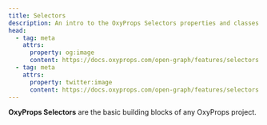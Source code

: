 ```yaml
---
title: Selectors
description: An intro to the OxyProps Selectors properties and classes syntax.
head:
  - tag: meta
    attrs:
      property: og:image
      content: https://docs.oxyprops.com/open-graph/features/selectors.png
  - tag: meta
    attrs:
      property: twitter:image
      content: https://docs.oxyprops.com/open-graph/features/selectors.png
---
```


**OxyProps Selectors** are the basic building blocks of any OxyProps project.

